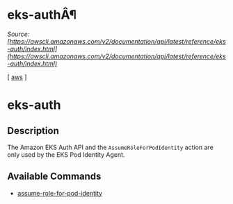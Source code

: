 # eks-authÂ¶

*Source: [https://awscli.amazonaws.com/v2/documentation/api/latest/reference/eks-auth/index.html](https://awscli.amazonaws.com/v2/documentation/api/latest/reference/eks-auth/index.html)*

[ [aws](https://awscli.amazonaws.com/v2/documentation/api/latest/reference/index.html#cli-aws) ]

# eks-auth

## Description

The Amazon EKS Auth API and the `AssumeRoleForPodIdentity` action are only used by the EKS Pod Identity Agent.

## Available Commands

- [assume-role-for-pod-identity](https://awscli.amazonaws.com/v2/documentation/api/latest/reference/eks-auth/assume-role-for-pod-identity.html)